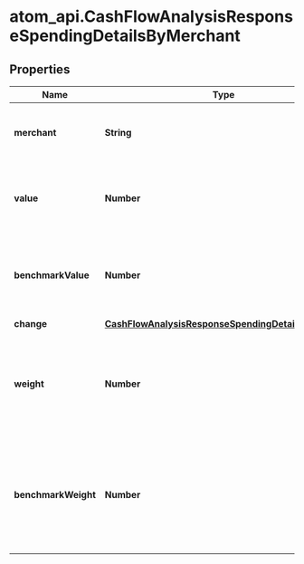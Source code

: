 # atom_api.CashFlowAnalysisResponseSpendingDetailsByMerchant

## Properties
Name | Type | Description | Notes
------------ | ------------- | ------------- | -------------
**merchant** | **String** | Merchant name as defined in the Nucleus transactions | [optional] 
**value** | **Number** | Sum of all transactions over the period for the given merchant | [optional] 
**benchmarkValue** | **Number** | Sum of all transactions over the benchmark period for the given merchant | [optional] 
**change** | [**CashFlowAnalysisResponseSpendingDetailsChange2**](CashFlowAnalysisResponseSpendingDetailsChange2.md) |  | [optional] 
**weight** | **Number** | The proportion of all spending over the period related to this merchant | [optional] 
**benchmarkWeight** | **Number** | The proportion of all spending over the benchmark period related to this merchant | [optional] 


